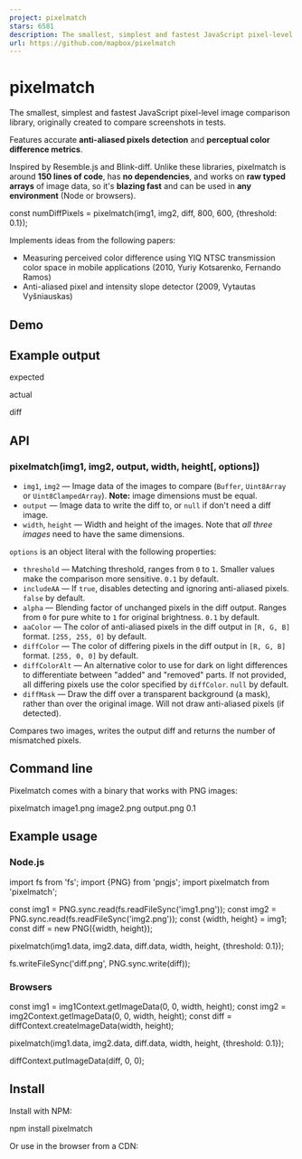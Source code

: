 ```yaml
---
project: pixelmatch
stars: 6581
description: The smallest, simplest and fastest JavaScript pixel-level image comparison library
url: https://github.com/mapbox/pixelmatch
---
```


pixelmatch
==========

The smallest, simplest and fastest JavaScript pixel-level image comparison library, originally created to compare screenshots in tests.

Features accurate **anti-aliased pixels detection** and **perceptual color difference metrics**.

Inspired by Resemble.js and Blink-diff. Unlike these libraries, pixelmatch is around **150 lines of code**, has **no dependencies**, and works on **raw typed arrays** of image data, so it's **blazing fast** and can be used in **any environment** (Node or browsers).

const numDiffPixels \= pixelmatch(img1, img2, diff, 800, 600, {threshold: 0.1});

Implements ideas from the following papers:

-   Measuring perceived color difference using YIQ NTSC transmission color space in mobile applications (2010, Yuriy Kotsarenko, Fernando Ramos)
-   Anti-aliased pixel and intensity slope detector (2009, Vytautas Vyšniauskas)

Demo
----

Example output
--------------

expected

actual

diff

API
---

### pixelmatch(img1, img2, output, width, height\[, options\])

-   `img1`, `img2` — Image data of the images to compare (`Buffer`, `Uint8Array` or `Uint8ClampedArray`). **Note:** image dimensions must be equal.
-   `output` — Image data to write the diff to, or `null` if don't need a diff image.
-   `width`, `height` — Width and height of the images. Note that _all three images_ need to have the same dimensions.

`options` is an object literal with the following properties:

-   `threshold` — Matching threshold, ranges from `0` to `1`. Smaller values make the comparison more sensitive. `0.1` by default.
-   `includeAA` — If `true`, disables detecting and ignoring anti-aliased pixels. `false` by default.
-   `alpha` — Blending factor of unchanged pixels in the diff output. Ranges from `0` for pure white to `1` for original brightness. `0.1` by default.
-   `aaColor` — The color of anti-aliased pixels in the diff output in `[R, G, B]` format. `[255, 255, 0]` by default.
-   `diffColor` — The color of differing pixels in the diff output in `[R, G, B]` format. `[255, 0, 0]` by default.
-   `diffColorAlt` — An alternative color to use for dark on light differences to differentiate between "added" and "removed" parts. If not provided, all differing pixels use the color specified by `diffColor`. `null` by default.
-   `diffMask` — Draw the diff over a transparent background (a mask), rather than over the original image. Will not draw anti-aliased pixels (if detected).

Compares two images, writes the output diff and returns the number of mismatched pixels.

Command line
------------

Pixelmatch comes with a binary that works with PNG images:

pixelmatch image1.png image2.png output.png 0.1

Example usage
-------------

### Node.js

import fs from 'fs';
import {PNG} from 'pngjs';
import pixelmatch from 'pixelmatch';

const img1 \= PNG.sync.read(fs.readFileSync('img1.png'));
const img2 \= PNG.sync.read(fs.readFileSync('img2.png'));
const {width, height} \= img1;
const diff \= new PNG({width, height});

pixelmatch(img1.data, img2.data, diff.data, width, height, {threshold: 0.1});

fs.writeFileSync('diff.png', PNG.sync.write(diff));

### Browsers

const img1 \= img1Context.getImageData(0, 0, width, height);
const img2 \= img2Context.getImageData(0, 0, width, height);
const diff \= diffContext.createImageData(width, height);

pixelmatch(img1.data, img2.data, diff.data, width, height, {threshold: 0.1});

diffContext.putImageData(diff, 0, 0);

Install
-------

Install with NPM:

npm install pixelmatch

Or use in the browser from a CDN:

<script type\="module"\>
	import pixelmatch from 'https://esm.run/pixelmatch';

Changelog
---------
